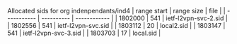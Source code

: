 Allocated sids for org indenpendants/ind4
| range start | range size | file |
| ----------- | ---------- | ------------ |
| 1802000 | 541 | ietf-l2vpn-svc-2.sid |
| 1802556 | 541 | ietf-l2vpn-svc.sid |
| 1803112 | 20 | local2.sid |
| 1803147 | 541 | ietf-l2vpn-svc-3.sid |
| 1803703 | 17 | local.sid |
